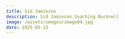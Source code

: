 ```yaml
---
title: Sid Jamieson
description: Sid Jamieson Coaching Bucknell
image: /assets/images/image04.jpg
date: 2025-05-13
---
```


